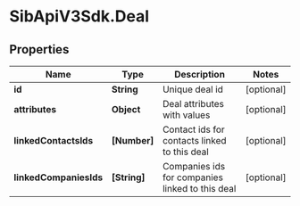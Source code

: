 # SibApiV3Sdk.Deal

## Properties
Name | Type | Description | Notes
------------ | ------------- | ------------- | -------------
**id** | **String** | Unique deal id | [optional] 
**attributes** | **Object** | Deal attributes with values | [optional] 
**linkedContactsIds** | **[Number]** | Contact ids for contacts linked to this deal | [optional] 
**linkedCompaniesIds** | **[String]** | Companies ids for companies linked to this deal | [optional] 


